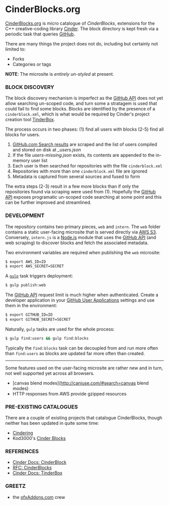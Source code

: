 
# CinderBlocks.org
[CinderBlocks.org](http://cinderblocks.org) is micro catalogue of *CinderBlocks*, extensions for the C++ creative-coding library [Cinder](http://libcinder.org). The block directory is kept fresh via a periodic task that queries [GitHub](https://github.com).

There are many things the project does not do, including but certainly not limited to:
- Forks
- Categories or tags

**NOTE**: The microsite is *entirely un-styled* at present.

### BLOCK DISCOVERY
The block discovery mechanism is imperfect as the [GitHub API](https://developer.github.com/v3/) does not yet allow searching un-scoped code, and turn some a stratagem is used that could fail to find some blocks. Blocks are identified by the presence of a `cinderblock.xml`, which is what would be required by Cinder's project creation tool [TinderBox](http://libcinder.org/docs/welcome/TinderBox.html).

The process occurs in two phases: (1) find all users with blocks (2-5) find all blocks for users.
1. [GitHub.com Search results](https://github.com/search?p=1&q=cinderblock.xml+in%3Apath&type=Code) are scraped and the list of users compiled and stored on disk at *_users.json*
2. If the file *users-missing.json* exists, its contents are appended to the in-memory user list
3. Each user is then searched for repositories with the file `cinderblock.xml`
4. Repositories with more than one `cinderblock.xml` file are ignored
5. Metadata is captured from several sources and fused to form

The extra steps (2-3) result in a few more blocks than if only the repositories found via scraping were used from (1). Hopefully the [GitHub API](https://developer.github.com/v3/) exposes programatic un-scoped code searching at some point and this can be further improved and streamlined.

### DEVELOPMENT
The repository contains two primary pieces, `web` and `intern`. The `web` folder contains a static user-facing microsite that is served directly via [AWS S3](http://aws.amazon.com/s3/). Conversely, `intern.js` is a [Node.js](http://nodejs.org) module that uses the [GitHub API](https://developer.github.com/v3/) (and web scraping) to discover blocks and fetch the associated metadata.

Two environment variables are required when publishing the `web` microsite:

```sh
$ export AWS_ID=ID
$ export AWS_SECRET=SECRET
```

A [`gulp`](http://gulpjs.com) task triggers deployment:
```sh
$ gulp publish:web
```

The [GitHub API](https://developer.github.com/v3/)  request limit is much higher when authenticated. Create a developer application in your [GitHub User Applications](https://github.com/settings/applications/) settings and use them in the environment:
```sh
$ export GITHUB_ID=ID
$ export GITHUB_SECRET=SECRET
```

Naturally, `gulp` tasks are used for the whole process:
```sh
$ gulp find:users && gulp find:blocks
```

Typically the `find:blocks` task can be decoupled from and run more often than `find:users` as blocks are updated far more often than created.

---

Some features used on the user-facing microsite are rather new and in turn, not well supported yet across all browsers.
- [canvas blend modes](http://caniuse.com/#search=canvas blend modes)
- HTTP responses from AWS provide gzipped resources

### PRE-EXISTING CATALOGUES
There are a couple of existing projects that catalogue CinderBlocks, though neither has been updated in quite some time:
- [Cindering](http://cindering.org/blocks/)
- Kod3000's [Cinder Blocks](http://dany.pro/jects/ongoing/cinder_display_all_blocks.html)

### REFERENCES
- [Cinder Docs: CinderBlock](http://libcinder.org/docs/welcome/CinderBlocks.html)
- [RFC: CinderBlocks](https://forum.libcinder.org/topic/rfc-cinderblocks)
- [Cinder Docs: TinderBox](http://libcinder.org/docs/welcome/TinderBox.html)

### GREETZ
- the [ofxAddons.com](http://ofxaddons.com) crew
